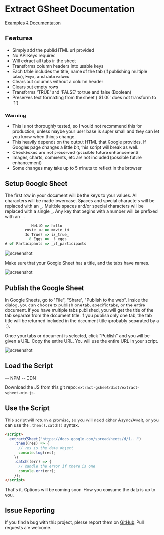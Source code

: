 # Extract GSheet Documentation

[Examples & Documentation](https://ngblaylock.github.io/extract-gsheet/)

## Features

- Simply add the publicHTML url provided
- No API Keys required
- Will extract all tabs in the sheet
- Transforms column headers into usable keys
- Each table includes the title, name of the tab (if publishing multiple tabs), keys, and data values
- Clears out columns without a column header
- Clears out empty rows
- Transforms 'TRUE' and 'FALSE' to true and false (Boolean)
- Preserves text formatting from the sheet ('$1.00' does not transform to '1')

<div class="alert alert-warning">
  
### Warning

- This is not thoroughly tested, so I would not recommend this for production, unless maybe your user base is super small and they can let you know when things change.
- This heavily depends on the output HTML that Google provides. If Googles page changes a little bit, this script will break as well.
- Checkboxes are not preserved (possible future enhancement)
- Images, charts, comments, etc are not included (possible future enhancement)
- Some changes may take up to 5 minuts to reflect in the browser

</div>

## Setup Google Sheet

The first row in your document will be the keys to your values. All characters will be made lowercase. Spaces and special characters will be replaced with an `_`. Multiple spaces and/or special characters will be replaced with a single `_`. Any key that begins with a number will be prefixed with an `_`.

```js
            HeLlO => hello
         Movie ID => movie_id
         Is True? => is_true_
           8 Eggs => _8_eggs
# of Participants => _of_participants
```

![screenshot](https://via.placeholder.com/600x300)

Make sure that your Google Sheet has a title, and the tabs have names.

![screenshot](https://via.placeholder.com/600x300)

## Publish the Google Sheet

In Google Sheets, go to "File", "Share", "Publish to the web". Inside the dialog, you can choose to publish one tab, specific tabs, or the entire document. If you have multiple tabs published, you will get the title of the tab separate from the document title. If you publish only one tab, the tab title will be returned included in the document title (probably separated by a `:`).

Once your tabs or document is selected, click "Publish" and you will be given a URL. Copy the entire URL. You will use the entire URL in your script.

![screenshot](https://via.placeholder.com/600x300)

## Load the Script

-- NPM
-- CDN

Download the JS from this git repo: `extract-gsheet/dist/extract-sgheet.min.js`.

## Use the Script

This script will return a promise, so you will need either Async/Await, or you can use the `.then().catch()` syntax.

```html
<script>
  extractGSheet("https://docs.google.com/spreadsheets/d/1...")
    .then((res) => {
      // res is the data object
      console.log(res);
    })
    .catch((err) => {
      // handle the error if there is one
      console.err(err);
    });
</script>
```

That's it. Options will be coming soon. How you consume the data is up to you.

## Issue Reporting

If you find a bug with this project, please report them on [GitHub](https://github.com/ngblaylock/extract-gsheet/issues). Pull requests are welcome.